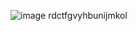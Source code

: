 ![image](https://github.com/user-attachments/assets/e2144421-f0b5-4a0d-a917-368bb43189c7)
rdctfgvyhbunijmkol
